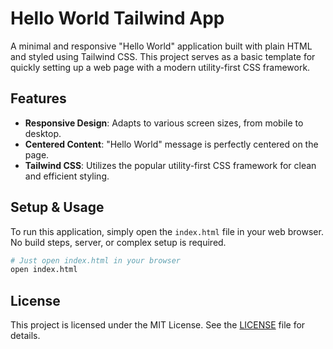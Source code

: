 # Hello World Tailwind App

A minimal and responsive "Hello World" application built with plain HTML and styled using Tailwind CSS. This project serves as a basic template for quickly setting up a web page with a modern utility-first CSS framework.

## Features

-   **Responsive Design**: Adapts to various screen sizes, from mobile to desktop.
-   **Centered Content**: "Hello World" message is perfectly centered on the page.
-   **Tailwind CSS**: Utilizes the popular utility-first CSS framework for clean and efficient styling.

## Setup & Usage

To run this application, simply open the `index.html` file in your web browser. No build steps, server, or complex setup is required.

```bash
# Just open index.html in your browser
open index.html
```

## License

This project is licensed under the MIT License. See the [LICENSE](LICENSE) file for details.
